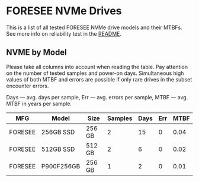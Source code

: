 FORESEE NVMe Drives
===================

This is a list of all tested FORESEE NVMe drive models and their MTBFs. See more
info on reliability test in the [README](https://github.com/linuxhw/SMART).

NVME by Model
------------

Please take all columns into account when reading the table. Pay attention on the
number of tested samples and power-on days. Simultaneous high values of both MTBF
and errors are possible if only rare drives in the subset encounter errors.

Days   — avg. days per sample,
Err    — avg. errors per sample,
MTBF   — avg. MTBF in years per sample.

| MFG       | Model              | Size   | Samples | Days  | Err   | MTBF   |
|-----------|--------------------|--------|---------|-------|-------|--------|
| FORESEE   | 256GB SSD          | 256 GB | 2       | 15    | 0     | 0.04   |
| FORESEE   | 512GB SSD          | 512 GB | 2       | 6     | 0     | 0.02   |
| FORESEE   | P900F256GB         | 256 GB | 1       | 2     | 0     | 0.01   |
